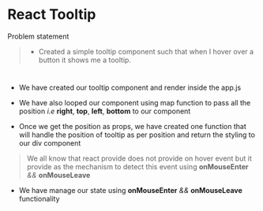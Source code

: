 # React Tooltip

Problem statement

> - Created a simple tooltip component such that when I hover over a button it shows me a tooltip.

#

- We have created our tooltip component and render inside the app.js

- We have also looped our component using map function to pass all the position _i.e_ **right**, **top**, **left**, **bottom** to our component

- Once we get the position as props, we have created one function that will handle the position of tooltip as per position and return the styling to our div component

> We all know that react provide does not provide on hover event but it provide as the mechanism to detect this event using **onMouseEnter** _&&_ **onMouseLeave**

- We have manage our state using **onMouseEnter** _&&_ **onMouseLeave** functionality
